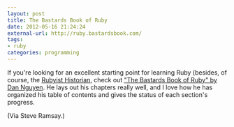 ```yaml
---
layout: post
title: The Bastards Book of Ruby
date: 2012-05-16 21:24:24
external-url: http://ruby.bastardsbook.com/
tags:
- ruby
categories: programming
---
```


If you're looking for an excellent starting point for learning Ruby (besides, of course, the [Rubyist Historian](http://www.jasonheppler.org/2010/12/10/the-rubyist-historian-the-series.html), check out ["The Bastards Book of Ruby" by Dan Nguyen](http://ruby.bastardsbook.com/). He lays out his chapters really well, and I love how he has organized his table of contents and gives the status of each section's progress.

(Via Steve Ramsay.)
